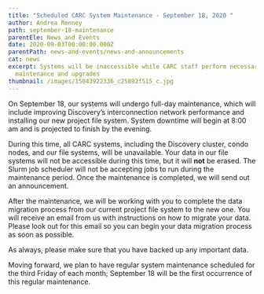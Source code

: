 ```yaml
---
title: "Scheduled CARC System Maintenance - September 18, 2020 "
author: Andrea Renney
path: september-18-maintenance
parentEle: News and Events
date: 2020-09-03T00:00:00.000Z
parentPath: news-and-events/news-and-announcements
cat: news
excerpt: Systems will be inaccessible while CARC staff perform necessary
  maintenance and upgrades
thumbnail: /images/15043922336_c25892f515_c.jpg
---
```

On September 18, our systems will undergo full-day maintenance, which will include improving Discovery’s interconnection network performance and installing our new project file system. System downtime will begin at 8:00 am and is projected to finish by the evening.

During this time, all CARC systems, including the Discovery cluster, condo nodes, and our file systems, will be unavailable. Your data in our file systems will not be accessible during this time, but it will **not** be erased. The Slurm job scheduler will not be accepting jobs to run during the maintenance period. Once the maintenance is completed, we will send out an announcement.

After the maintenance, we will be working with you to complete the data migration process from our current project file system to the new one. You will receive an email from us with instructions on how to migrate your data. Please look out for this email so you can begin your data migration process as soon as possible.

As always, please make sure that you have backed up any important data.

Moving forward, we plan to have regular system maintenance scheduled for the third Friday of each month; September 18 will be the first occurrence of this regular maintenance.